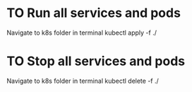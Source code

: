 # TO Run all services and pods
Navigate to k8s folder in terminal
kubectl apply -f ./

# TO Stop all services and pods
Navigate to k8s folder in terminal
kubectl delete -f ./